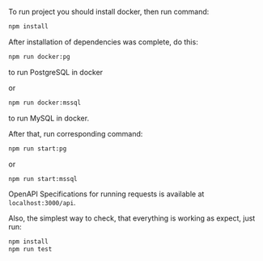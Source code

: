 To run project you should install docker, then run command:

```bash
npm install
```

After installation of dependencies was complete, do this:

```bash
npm run docker:pg
```

to run PostgreSQL in docker

or

```bash
npm run docker:mssql
```

to run MySQL in docker.

After that, run corresponding command:

```bash
npm run start:pg
```

or

```bash
npm run start:mssql
```

OpenAPI Specifications for running requests is available at `localhost:3000/api`.

Also, the simplest way to check, that everything is working as expect, just run:

```bash
npm install
npm run test
```
